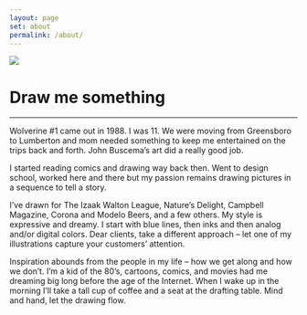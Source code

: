 ```yaml
---
layout: page
set: about
permalink: /about/
---
```


  <div class="row g-0 row-cols-1 row-cols-lg-3">
    <div class="col-lg-4 bd-home-thumbs">
        <p class="p-lg-4 pt-0 m-lg-4 mt-0 text-center">
        <img src="../images/v3/my_mug.jpg" class="img-fluid img-sidebar">
        </p>
    </div>
    <div class="col-lg-7">
    <div class="chat">
    <h1>Draw me something</h1>
    <hr class="order-hr">
    <p>Wolverine #1 came out in 1988. I was 11. We were moving from Greensboro to Lumberton and mom needed something to keep me entertained on the trips back and forth. John Buscema&rsquo;s art did a really good job.</p>
    <p class="mt-4">I started reading comics and drawing way back then. Went to design school, worked here and there but my passion remains drawing pictures in a sequence to tell a story.</p>
    <p class="mt-4">I&rsquo;ve drawn for The Izaak Walton League, Nature&rsquo;s Delight, Campbell Magazine, Corona and Modelo Beers, and a few others. My style is expressive and dreamy. I start with blue lines, then inks and then analog and/or digital colors. Dear clients, take a different approach &ndash; let one of my illustrations capture your customers&rsquo; attention.</p>
    <p class="mt-4">Inspiration abounds from the people in my life &ndash; how we get along and how we don&rsquo;t. I&rsquo;m a kid of the 80&rsquo;s, cartoons, comics, and movies had me dreaming big long before the age of the Internet. When I wake up in the morning I&rsquo;ll take a tall cup of coffee and a seat at the drafting table. Mind and hand, let the drawing flow.</p>
    </div>
  </div>
</div>